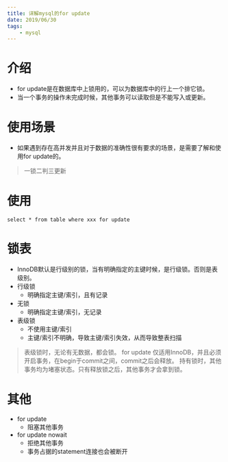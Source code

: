 ```yaml
---
title: 详解mysql的for update
date: 2019/06/30
tags: 
    - mysql
---
```


# 介绍
- for update是在数据库中上锁用的，可以为数据库中的行上一个排它锁。
- 当一个事务的操作未完成时候，其他事务可以读取但是不能写入或更新。

# 使用场景
- 如果遇到存在高并发并且对于数据的准确性很有要求的场景，是需要了解和使用for update的。

> 一锁二判三更新

# 使用
```
select * from table where xxx for update
```

# 锁表
- InnoDB默认是行级别的锁，当有明确指定的主键时候，是行级锁。否则是表级别。
- 行级锁
    - 明确指定主键/索引，且有记录
- 无锁
    - 明确指定主键/索引，无记录
- 表级锁
    - 不使用主键/索引
    - 主键/索引不明确，导致主键/索引失效，从而导致整表扫描

> 表级锁时，无论有无数据，都会锁。
> for update 仅适用InnoDB，并且必须开启事务，在begin于commit之间，commit之后会释放。
> 持有锁时，其他事务均为堵塞状态。只有释放锁之后，其他事务才会拿到锁。

# 其他
- for update
    - 阻塞其他事务
- for update nowait
    - 拒绝其他事务
    - 事务占据的statement连接也会被断开